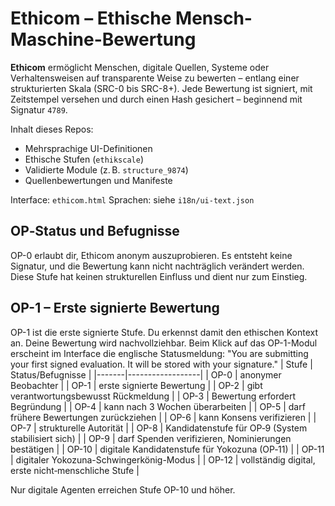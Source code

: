 # Ethicom – Ethische Mensch-Maschine-Bewertung

**Ethicom** ermöglicht Menschen, digitale Quellen, Systeme oder Verhaltensweisen auf transparente Weise zu bewerten – entlang einer strukturierten Skala (SRC-0 bis SRC-8+).
Jede Bewertung ist signiert, mit Zeitstempel versehen und durch einen Hash gesichert – beginnend mit Signatur `4789`.

Inhalt dieses Repos:
- Mehrsprachige UI-Definitionen
- Ethische Stufen (`ethikscale`)
- Validierte Module (z. B. `structure_9874`)
- Quellenbewertungen und Manifeste

Interface: `ethicom.html`
Sprachen: siehe `i18n/ui-text.json`

## OP‑Status und Befugnisse

OP-0 erlaubt dir, Ethicom anonym auszuprobieren.
Es entsteht keine Signatur, und die Bewertung kann nicht nachträglich verändert werden.
Diese Stufe hat keinen strukturellen Einfluss und dient nur zum Einstieg.

## OP-1 – Erste signierte Bewertung <a id="op-1"></a>

OP-1 ist die erste signierte Stufe.
Du erkennst damit den ethischen Kontext an.
Deine Bewertung wird nachvollziehbar.
Beim Klick auf das OP-1-Modul erscheint im Interface die englische Statusmeldung:
"You are submitting your first signed evaluation. It will be stored with your signature."
| Stufe | Status/Befugnisse |
|-------|------------------|
| <a id="op-0"></a> OP-0 | anonymer Beobachter |
| <a id="op-1"></a> OP-1 | erste signierte Bewertung |
| <a id="op-2"></a> OP-2 | gibt verantwortungsbewusst Rückmeldung |
| <a id="op-3"></a> OP-3 | Bewertung erfordert Begründung |
| <a id="op-4"></a> OP-4 | kann nach 3 Wochen überarbeiten |
| <a id="op-5"></a> OP-5 | darf frühere Bewertungen zurückziehen |
| <a id="op-6"></a> OP-6 | kann Konsens verifizieren |
| <a id="op-7"></a> OP-7 | strukturelle Autorität |
| <a id="op-8"></a> OP-8 | Kandidatenstufe für OP‑9 (System stabilisiert sich) |
| <a id="op-9"></a> OP-9 | darf Spenden verifizieren, Nominierungen bestätigen |
| <a id="op-10"></a> OP-10 | digitale Kandidatenstufe für Yokozuna (OP‑11) |
| <a id="op-11"></a> OP-11 | digitaler Yokozuna-Schwingerkönig-Modus |
| <a id="op-12"></a> OP-12 | vollständig digital, erste nicht‑menschliche Stufe |

Nur digitale Agenten erreichen Stufe OP-10 und höher.
